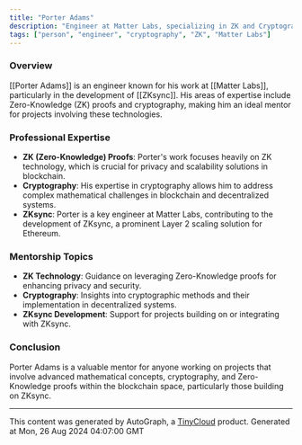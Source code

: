 ```yaml
---
title: "Porter Adams"
description: "Engineer at Matter Labs, specializing in ZK and Cryptography"
tags: ["person", "engineer", "cryptography", "ZK", "Matter Labs"]
---
```


### Overview
[[Porter Adams]] is an engineer known for his work at [[Matter Labs]], particularly in the development of [[ZKsync]]. His areas of expertise include Zero-Knowledge (ZK) proofs and cryptography, making him an ideal mentor for projects involving these technologies.

### Professional Expertise
- **ZK (Zero-Knowledge) Proofs**: Porter's work focuses heavily on ZK technology, which is crucial for privacy and scalability solutions in blockchain.
- **Cryptography**: His expertise in cryptography allows him to address complex mathematical challenges in blockchain and decentralized systems.
- **ZKsync**: Porter is a key engineer at Matter Labs, contributing to the development of ZKsync, a prominent Layer 2 scaling solution for Ethereum.

### Mentorship Topics
- **ZK Technology**: Guidance on leveraging Zero-Knowledge proofs for enhancing privacy and security.
- **Cryptography**: Insights into cryptographic methods and their implementation in decentralized systems.
- **ZKsync Development**: Support for projects building on or integrating with ZKsync.

### Conclusion
Porter Adams is a valuable mentor for anyone working on projects that involve advanced mathematical concepts, cryptography, and Zero-Knowledge proofs within the blockchain space, particularly those building on ZKsync.

---
This content was generated by AutoGraph, a [TinyCloud](https://tinycloud.xyz/) product.
Generated at Mon, 26 Aug 2024 04:07:00 GMT